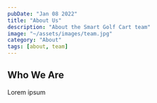 ```yaml
---
pubDate: "Jan 08 2022"
title: "About Us"
description: "About the Smart Golf Cart team"
image: "~/assets/images/team.jpg"
category: "About"
tags: [about, team]
---
```


## Who We Are

Lorem ipsum 
